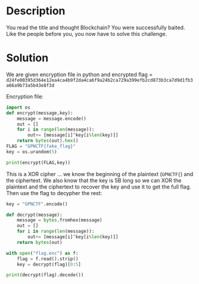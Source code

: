 # Description

You read the title and thought Blockchain? You were successfully baited. 
Like the people before you, you now have to solve this challenge.

# Solution
We are given encryption file in python and encrypted flag = `d24fe00395d364e12ea4ca4b9f2da4ca6f9a24b2ca729a399efb2cd873b3ca7d9d1fb3a66a9b73a5b43e8f3d`

Encryption file:
```python
import os
def encrypt(message,key):
    message = message.encode()
    out = []
    for i in range(len(message)):
        out+= [message[i]^key[i%len(key)]]
    return bytes(out).hex()
FLAG = "GPNCTF{fake_flag}"
key = os.urandom(5)

print(encrypt(FLAG,key))
```

This is a XOR cipher … we know the beginning of the plaintext (`GPNCTF{`) and the ciphertext. We also know that the key is 
5B long so we can XOR the plaintext and the ciphertext to recover the key and use it to get the full flag. Then use the
flag to decypher the rest:
```python
key = "GPNCTF".encode()

def decrypt(message):
    message = bytes.fromhex(message)
    out = []
    for i in range(len(message)):
        out+= [message[i]^key[i%len(key)]]
    return bytes(out)

with open("flag.enc") as f:
    flag = f.read().strip()
    key = decrypt(flag)[0:5]

print(decrypt(flag).decode())
```
